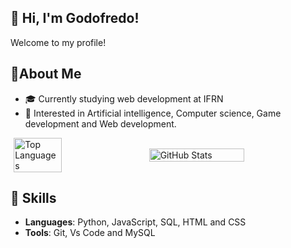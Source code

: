 ## 👋 Hi, I'm Godofredo!
Welcome to my profile!

## 🔎About Me
- 🎓 Currently studying web development at IFRN
- 🌱 Interested in Artificial intelligence, Computer science, Game development and Web development.
<div style="display: flex; justify-content: center; align-items: center; flex-wrap: wrap; gap: 20px;" >
  <img width="39%" src="https://github-readme-stats.vercel.app/api/top-langs/?username=Pudimedo&layout=compact&title_color=783c00&text_color=af552e&bg_color=f8efd4&hide_border=true" alt="Top Languages">  
  <img width="55%" src="https://github-readme-stats.vercel.app/api?username=Pudimedo&show_icons=true&title_color=783c00&text_color=af552e&icon_color=783c00&bg_color=f8efd4&cache_seconds=2300" alt="GitHub Stats">
</div>

## 🚀 Skills
- **Languages**: Python, JavaScript, SQL, HTML and CSS
- **Tools**: Git, Vs Code and MySQL
